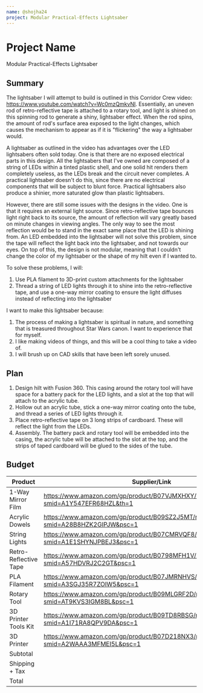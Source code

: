 ```yaml
---
name: @shojha24
project: Modular Practical-Effects Lightsaber
---
```


# Project Name
Modular Practical-Effects Lightsaber

## Summary
The lightsaber I will attempt to build is outlined in this Corridor Crew video: https://www.youtube.com/watch?v=Wc0mzQmkvNI. Essentially, an uneven rod of retro-reflective tape is attached to a rotary tool, and light is shined on this spinning rod to generate a shiny, lightsaber effect. When the rod spins, the amount of rod's surface area exposed to the light changes, which causes the mechanism to appear as if it is "flickering" the way a lightsaber would.

A lightsaber as outlined in the video has advantages over the LED lightsabers often sold today. One is that there are no exposed electrical parts in this design. All the lightsabers that I've owned are composed of a string of LEDs within a tinted plastic shell, and one solid hit renders them completely useless, as the LEDs break and the circuit never completes. A practical lightsaber doesn't do this, since there are no electrical components that will be subject to blunt force. Practical lightsabers also produce a shinier, more saturated glow than plastic lightsabers.

However, there are still some issues with the designs in the video. One is that it requires an external light source. Since retro-reflective tape bounces light right back to its source, the amount of reflection will vary greatly based on minute changes in viewing angles. The only way to see the most reflection would be to stand in the exact same place that the LED is shining from. An LED embedded into the lightsaber will not solve this problem, since the tape will reflect the light back into the lightsaber, and not towards our eyes. On top of this, the design is not modular, meaning that I couldn't change the color of my lightsaber or the shape of my hilt even if I wanted to.

To solve these problems, I will:
1. Use PLA filament to 3D-print custom attachments for the lightsaber
2. Thread a string of LED lights through it to shine into the retro-reflective tape, and use a one-way mirror coating to ensure the light diffuses instead of reflecting into the lightsaber

I want to make this lightsaber because:
1. The process of making a lightsaber is spiritual in nature, and something that is treasured throughout Star Wars canon. I want to experience that for myself.
2. I like making videos of things, and this will be a cool thing to take a video of.
3. I will brush up on CAD skills that have been left sorely unused.

## Plan

1. Design hilt with Fusion 360. This casing around the rotary tool will have space for a battery pack for the LED lights, and a slot at the top that will attach to the acrylic tube.
2. Hollow out an acrylic tube, stick a one-way mirror coating onto the tube, and thread a series of LED lights through it. 
3. Place retro-reflective tape on 3 long strips of cardboard. These will reflect the light from the LEDs.
4. Assembly. The battery pack and rotary tool will be embedded into the casing, the acrylic tube will be attached to the slot at the top, and the strips of taped cardboard will be glued to the sides of the tube.

## Budget

| Product               | Supplier/Link                         | Cost   |
| --------------------- | ------------------------------------- | ------ |
| 1-Way Mirror Film     | https://www.amazon.com/gp/product/B07VJMXHXY/ref=ox_sc_act_title_1?smid=A1Y547EFR68HZL&th=1 | $13.99 |
| Acrylic Dowels        | https://www.amazon.com/gp/product/B09SZ2J5MT/ref=ox_sc_act_title_2?smid=A28B8HZK2GIPJW&psc=1 | $16.99 |
| String Lights         | https://www.amazon.com/gp/product/B07CMRVQF8/ref=ox_sc_act_title_3?smid=A1E1SHYNJPBEJ3&psc=1 | $13.99 |
| Retro-Reflective Tape | https://www.amazon.com/gp/product/B0798MFH1V/ref=ox_sc_act_title_4?smid=A57HDVRJ2C2GT&psc=1 | $9.97 |
| PLA Filament          | https://www.amazon.com/gp/product/B07JMRNHVS/ref=ox_sc_act_title_5?smid=A3SGJ35R7ZOIW5&psc=1 | $39.99 |
| Rotary Tool           | https://www.amazon.com/gp/product/B09MLGRF2D/ref=ox_sc_act_title_6?smid=AT9KVS3IGM8BL&psc=1 | $21.99 |
| 3D Printer Tools Kit  | https://www.amazon.com/gp/product/B09TD8RBSG/ref=ox_sc_act_title_7?smid=A1I71RA8QPV9DA&psc=1 | $23.69 |
| 3D Printer            | https://www.amazon.com/gp/product/B07D218NX3/ref=ox_sc_act_title_8?smid=A2WAAA3MFMEI5L&psc=1 | $199.00 |
| Subtotal              |                                       | $339.61 | 
| Shipping + Tax        |                                       | $5.99 + $22.38 |
| Total                 |                                       | $367.98 |
